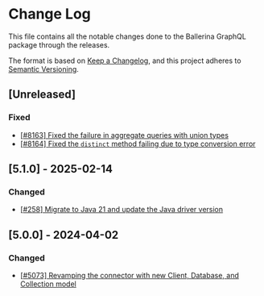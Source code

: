 # Change Log
This file contains all the notable changes done to the Ballerina GraphQL package through the releases.

The format is based on [Keep a Changelog](https://keepachangelog.com/en/1.0.0/), and this project adheres to
[Semantic Versioning](https://semver.org/spec/v2.0.0.html).

## [Unreleased]

### Fixed

- [[#8163] Fixed the failure in aggregate queries with union types](https://github.com/ballerina-platform/ballerina-library/issues/8163)
- [[#8164] Fixed the `distinct` method failing due to type conversion error](https://github.com/ballerina-platform/ballerina-library/issues/8164)

## [5.1.0] - 2025-02-14

### Changed

- [[#258] Migrate to Java 21 and update the Java driver version](https://github.com/ballerina-platform/module-ballerinax-mongodb/pull/258)

## [5.0.0] - 2024-04-02

### Changed

- [[#5073] Revamping the connector with new Client, Database, and Collection model](https://github.com/ballerina-platform/ballerina-standard-library/issues/5073)
